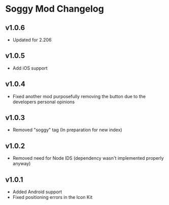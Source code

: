 # Soggy Mod Changelog
## v1.0.6
- Updated for 2.206
## v1.0.5
- Add iOS support
## v1.0.4
- Fixed another mod purposefully removing the button due to the developers personal opinions
## v1.0.3
- Removed "soggy" tag (In preparation for new index)
## v1.0.2
- Removed need for Node IDS (dependency wasn't implemented properly anyway)
## v1.0.1
- Added Android support
- Fixed positioning errors in the Icon Kit